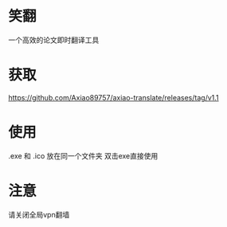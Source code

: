 # 笑翻
一个高效的论文即时翻译工具

# 获取
https://github.com/Axiao89757/axiao-translate/releases/tag/v1.1

# 使用
.exe 和 .ico 放在同一个文件夹
双击exe直接使用

# 注意
请关闭全局vpn翻墙
